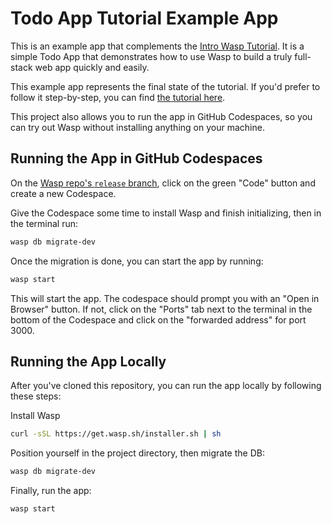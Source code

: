 # Todo App Tutorial Example App

This is an example app that complements the [Intro Wasp Tutorial](https://wasp.sh/docs/tutorial/create). It is a simple Todo App that demonstrates how to use Wasp to build a truly full-stack web app quickly and easily.

This example app represents the final state of the tutorial. If you'd prefer to follow it step-by-step, you can find [the tutorial here](https://wasp.sh/docs/tutorial/create).

This project also allows you to run the app in GitHub Codespaces, so you can try out Wasp without installing anything on your machine.

## Running the App in GitHub Codespaces

On the [Wasp repo's `release` branch](https://github.com/wasp-lang/wasp/tree/release), click on the green "Code" button and create a new Codespace.

Give the Codespace some time to install Wasp and finish initializing, then in the terminal run:

```bash
wasp db migrate-dev
```

Once the migration is done, you can start the app by running:

```bash
wasp start
```

This will start the app. The codespace should prompt you with an "Open in Browser" button. If not, click on the "Ports" tab next to the terminal in the bottom of the Codespace and click on the "forwarded address" for port 3000.

## Running the App Locally

After you've cloned this repository, you can run the app locally by following these steps:

Install Wasp

```bash
curl -sSL https://get.wasp.sh/installer.sh | sh
```

Position yourself in the project directory, then migrate the DB:

```bash
wasp db migrate-dev
```

Finally, run the app:

```bash
wasp start
```
